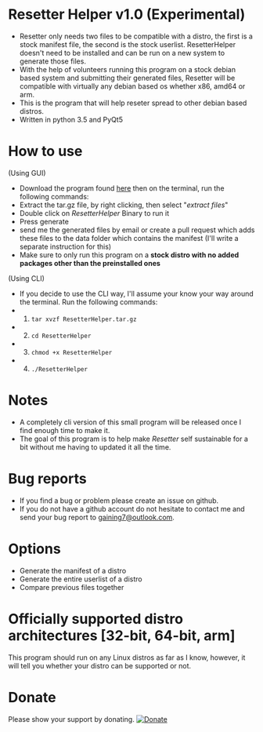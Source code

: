 # Resetter Helper v1.0 (Experimental)
- Resetter only needs two files to be compatible with a distro, the first is a stock manifest file, the second is the stock userlist. ResetterHelper doesn't need to be installed and can be run on a new system to generate those files.
- With the help of volunteers running this program on a stock debian based system and submitting their generated files, Resetter will be compatible with virtually any debian based os whether x86, amd64 or arm.
- This is the program that will help reseter spread to other debian based distros.
- Written in python 3.5 and PyQt5

# How to use
(Using GUI)

- Download the program found [here](https://github.com/gaining/ResetterHelper/releases/latest) then on the terminal, run the following commands:
- Extract the tar.gz file, by right clicking, then select "*extract files*"
- Double click on *ResetterHelper* Binary to run it
- Press generate
- send me the generated files by email or create a pull request which adds these files to the data folder which contains the manifest (I'll write a separate instruction for this)
- Make sure to only run this program on a **stock distro with no added packages other than the preinstalled ones**

(Using CLI)

- If you decide to use the CLI way, I'll assume your know your way around the terminal. Run the following commands:
- 1. `tar xvzf ResetterHelper.tar.gz`
- 2. `cd ResetterHelper`
- 3. `chmod +x ResetterHelper`
- 4. `./ResetterHelper`


# Notes
- A completely cli version of this small program will be released once I find enough time to make it.
- The goal of this program is to help make *Resetter* self sustainable for a bit without me having to updated it all the time.



# Bug reports

- If you find a bug or problem please create an issue on github.
- If you do not have a github account do not hesitate to contact me and send your bug report to gaining7@outlook.com.

# Options

- Generate the manifest of a distro
- Generate the entire userlist of a distro
- Compare previous files together

# Officially supported distro architectures [32-bit, 64-bit, arm]

This program should run on any Linux distros as far as I know, however, it will tell you whether your distro can be supported or not.

# Donate
Please show your support by donating.
[![Donate](https://www.paypalobjects.com/en_US/i/btn/btn_donateCC_LG.gif)](https://www.paypal.com/cgi-bin/webscr?cmd=_s-xclick&hosted_button_id=8FET8RGU2ZKQ8)


